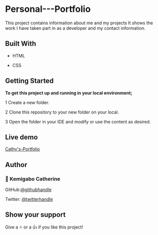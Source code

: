 # Personal---Portfolio

This project contains information about me and my projects It shows the work I have taken part in as a developer and my contact information.

## Built With

* HTML

* CSS

## Getting Started

**To get this project up and running in your local environment;**

1 Create a new folder.

2 Clone this repository to your new folder on your local.

3 Open the  folder in your IDE and modify or use the content as desired.

## Live demo

[Cathy's-Portfolio](https://kemigabocatherine.github.io/Personal---Portfolio/)

## Author

### :bust_in_silhouette: Kemigabo Catherine

GitHub:[@githubhandle](https://github.com/kemigabocatherine)

Twitter: [@twitterhandle](https://twitter.com/catherinek205)

## Show your support

Give a :star: or a :+1: if you like this project!
